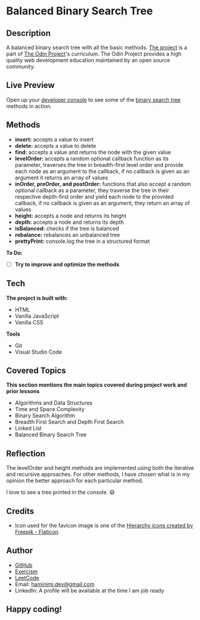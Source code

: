 # Balanced Binary Search Tree
## Description
A balanced binary search tree with all the basic methods. [The project](https://www.theodinproject.com/lessons/javascript-binary-search-trees) is a part of [The Odin Project](https://www.theodinproject.com/dashboard)'s curriculum. The Odin Project provides a high quality web development education maintained by an open source community.
## Live Preview
Open up your [developer console](https://haminimi.github.io/binary-search-tree/) to see some of the [binary search tree](https://haminimi.github.io/binary-search-tree/) methods in action.
## Methods
- **insert:** accepts a value to insert
- **delete:** accepts a value to delete
- **find:** accepts a value and returns the node with the given value
- **levelOrder:** accepts a random optional callback function as its parameter, traverses the tree in breadth-first level order and provide each node as an argument to the callback, if no callback is given as an argument it returns an array of values
- **inOrder, preOrder, and postOrder:** functions that also accept a random optional callback as a parameter, they traverse the tree in their respective depth-first order and yield each node to the provided callback, if no callback is given as an argument, they return an array of values
- **height:** accepts a node and returns its height
- **depth:** accepts a node and returns its depth
- **isBalanced:** checks if the tree is balanced
- **rebalance:** rebalances an unbalanced tree
- **prettyPrint:** console.log the tree in a structured format

**To Do:**
- [ ] **Try to improve and optimize the methods**
## Tech
**The project is built with:**
- HTML
- Vanilla JavaScript
- Vanilla CSS

**Tools**
- Git
- Visual Studio Code
## Covered Topics
**This section mentions the main topics covered during project work and prior lessons**
- Algorithms and Data Structures
- Time and Space Complexity
- Binary Search Algorithm
- Breadth First Search and Depth First Search
- Linked List
- Balanced Binary Search Tree
## Reflection
The levelOrder and height methods are implemented using both the iterative and recursive approaches. For other methods, I have chosen what is in my opinion the better approach for each particular method.

I love to see a tree printed in the console. 😄
## Credits
- Icon used for the favicon image is one of the [Hierarchy icons created by Freepik - Flaticon](https://www.flaticon.com/free-icons/hierarchy).
## Author
- [GitHub](https://github.com/Haminimi)
- [Exercism](https://exercism.org/profiles/Haminimi)
- [LeetCode](https://leetcode.com/Haminimi/)
- Email: haminimi.dev@gmail.com
- LinkedIn: A profile will be available at the time I am job ready
## Happy coding!
